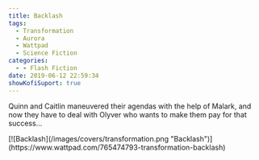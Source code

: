 ```yaml
---
title: Backlash
tags:
  - Transformation
  - Aurora
  - Wattpad
  - Science Fiction
categories:
  - - Flash Fiction
date: 2019-06-12 22:59:34
showKofiSuport: true
---
```

Quinn and Caitlin maneuvered their agendas with the help of Malark, and now they have to deal with Olyver who wants to make them pay for that success...<!-- more -->
<div class="center">[![Backlash](/images/covers/transformation.png "Backlash")](https://www.wattpad.com/765474793-transformation-backlash)</div>